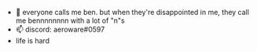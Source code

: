 - 👋 everyone calls me ben. but when they're disappointed in me, they call me bennnnnnnn with a lot of "n"s
- 📫 discord: aeroware#0597
- life is hard

<!---
bennjamint/bennjamint is a ✨ special ✨ repository because its `README.md` (this file) appears on your GitHub profile.
You can click the Preview link to take a look at your changes.
--->
